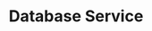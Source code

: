 ---
title: Database Service
description: Create an Angular Service to simplify database business logic
weight: 21
lastmod: 2019-07-13T10:13:30-04:00
draft: false
vimeo: 348518904
emoji: 📱
---
